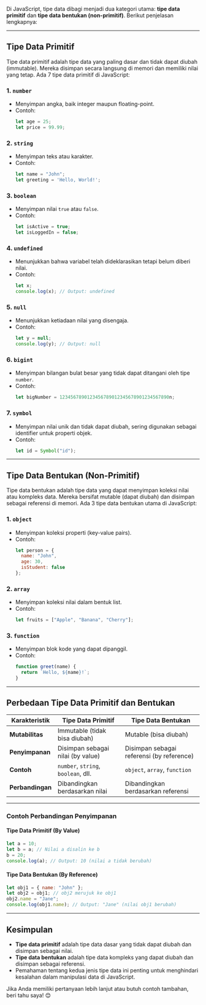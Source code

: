 Di JavaScript, tipe data dibagi menjadi dua kategori utama: **tipe data primitif** dan **tipe data bentukan (non-primitif)**. Berikut penjelasan lengkapnya:

---

## **Tipe Data Primitif**
Tipe data primitif adalah tipe data yang paling dasar dan tidak dapat diubah (immutable). Mereka disimpan secara langsung di memori dan memiliki nilai yang tetap. Ada 7 tipe data primitif di JavaScript:

### 1. **`number`**
- Menyimpan angka, baik integer maupun floating-point.
- Contoh:
  ```javascript
  let age = 25;
  let price = 99.99;
  ```

### 2. **`string`**
- Menyimpan teks atau karakter.
- Contoh:
  ```javascript
  let name = "John";
  let greeting = 'Hello, World!';
  ```

### 3. **`boolean`**
- Menyimpan nilai `true` atau `false`.
- Contoh:
  ```javascript
  let isActive = true;
  let isLoggedIn = false;
  ```

### 4. **`undefined`**
- Menunjukkan bahwa variabel telah dideklarasikan tetapi belum diberi nilai.
- Contoh:
  ```javascript
  let x;
  console.log(x); // Output: undefined
  ```

### 5. **`null`**
- Menunjukkan ketiadaan nilai yang disengaja.
- Contoh:
  ```javascript
  let y = null;
  console.log(y); // Output: null
  ```

### 6. **`bigint`**
- Menyimpan bilangan bulat besar yang tidak dapat ditangani oleh tipe `number`.
- Contoh:
  ```javascript
  let bigNumber = 1234567890123456789012345678901234567890n;
  ```

### 7. **`symbol`**
- Menyimpan nilai unik dan tidak dapat diubah, sering digunakan sebagai identifier untuk properti objek.
- Contoh:
  ```javascript
  let id = Symbol("id");
  ```

---

## **Tipe Data Bentukan (Non-Primitif)**
Tipe data bentukan adalah tipe data yang dapat menyimpan koleksi nilai atau kompleks data. Mereka bersifat mutable (dapat diubah) dan disimpan sebagai referensi di memori. Ada 3 tipe data bentukan utama di JavaScript:

### 1. **`object`**
- Menyimpan koleksi properti (key-value pairs).
- Contoh:
  ```javascript
  let person = {
    name: "John",
    age: 30,
    isStudent: false
  };
  ```

### 2. **`array`**
- Menyimpan koleksi nilai dalam bentuk list.
- Contoh:
  ```javascript
  let fruits = ["Apple", "Banana", "Cherry"];
  ```

### 3. **`function`**
- Menyimpan blok kode yang dapat dipanggil.
- Contoh:
  ```javascript
  function greet(name) {
    return `Hello, ${name}!`;
  }
  ```

---

## **Perbedaan Tipe Data Primitif dan Bentukan**

| **Karakteristik**       | **Tipe Data Primitif**                  | **Tipe Data Bentukan**                |
|--------------------------|-----------------------------------------|---------------------------------------|
| **Mutabilitas**          | Immutable (tidak bisa diubah)           | Mutable (bisa diubah)                 |
| **Penyimpanan**          | Disimpan sebagai nilai (by value)       | Disimpan sebagai referensi (by reference) |
| **Contoh**               | `number`, `string`, `boolean`, dll.     | `object`, `array`, `function`         |
| **Perbandingan**         | Dibandingkan berdasarkan nilai          | Dibandingkan berdasarkan referensi    |

---

### Contoh Perbandingan Penyimpanan

#### Tipe Data Primitif (By Value)
```javascript
let a = 10;
let b = a; // Nilai a disalin ke b
b = 20;
console.log(a); // Output: 10 (nilai a tidak berubah)
```

#### Tipe Data Bentukan (By Reference)
```javascript
let obj1 = { name: "John" };
let obj2 = obj1; // obj2 merujuk ke obj1
obj2.name = "Jane";
console.log(obj1.name); // Output: "Jane" (nilai obj1 berubah)
```

---

## **Kesimpulan**
- **Tipe data primitif** adalah tipe data dasar yang tidak dapat diubah dan disimpan sebagai nilai.
- **Tipe data bentukan** adalah tipe data kompleks yang dapat diubah dan disimpan sebagai referensi.
- Pemahaman tentang kedua jenis tipe data ini penting untuk menghindari kesalahan dalam manipulasi data di JavaScript.

Jika Anda memiliki pertanyaan lebih lanjut atau butuh contoh tambahan, beri tahu saya! 😊